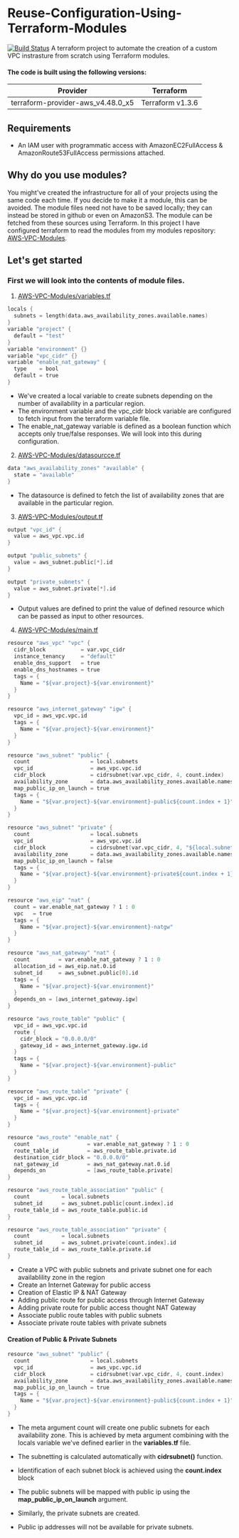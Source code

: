 # Reuse-Configuration-Using-Terraform-Modules 
[![Build Status](https://travis-ci.org/joemccann/dillinger.svg?branch=master)](https://travis-ci.org/joemccann/dillinger)
A terraform project to automate the creation of a custom VPC instrasture from scratch using Terraform modules.

#### The code is built using the following versions:
| Provider | Terraform |
| ------ | ------ |
| terraform-provider-aws_v4.48.0_x5 | Terraform v1.3.6 |

## Requirements
- An IAM user with programmatic access with AmazonEC2FullAccess & AmazonRoute53FullAccess permissions attached.

## Why do you use modules? 
You might've created the infrastructure for all of your projects using the same code each time. If you decide to make it a module, this can be avoided. 
The module files need not have to be saved locally; they can instead be stored in github or even on AmazonS3. The module can be fetched from these sources using Terraform. 
In this project I have configured terraform to read the modules from my modules repository: [AWS-VPC-Modules](https://github.com/sreehariskumar/AWS-VPC-Modules).

## Let's get started
### First we will look into the contents of module files.

1. [AWS-VPC-Modules/variables.tf](https://github.com/sreehariskumar/AWS-VPC-Modules/blob/master/variables.tf) 

```s
locals {
  subnets = length(data.aws_availability_zones.available.names)
}
variable "project" {
  default = "test"
}
variable "environment" {}
variable "vpc_cidr" {}
variable "enable_nat_gateway" {
  type    = bool
  default = true
}
```
- We've created a local variable to create subnets depending on the number of availability in a particular region.
- The environment variable and the vpc_cidr block variable are configured to fetch input from the terraform variable file.
- The enable_nat_gateway variable is defined as a boolean function which accepts only true/false responses. We will look into this during configuration.

2. [AWS-VPC-Modules/datasourcce.tf](https://github.com/sreehariskumar/AWS-VPC-Modules/blob/master/datasourcce.tf)
```s
data "aws_availability_zones" "available" {
  state = "available"
}
```
- The datasource is defined to fetch the list of availability zones that are available in the particular region.

3. [AWS-VPC-Modules/output.tf](https://github.com/sreehariskumar/AWS-VPC-Modules/blob/master/output.tf)
```s
output "vpc_id" {
  value = aws_vpc.vpc.id
}

output "public_subnets" {
  value = aws_subnet.public[*].id
}

output "private_subnets" {
  value = aws_subnet.private[*].id
}
```
- Output values are defined to print the value of defined resource which can be passed as input to other resources.

4. [AWS-VPC-Modules/main.tf](https://github.com/sreehariskumar/AWS-VPC-Modules/blob/master/main.tf)
```s
resource "aws_vpc" "vpc" {
  cidr_block           = var.vpc_cidr
  instance_tenancy     = "default"
  enable_dns_support   = true
  enable_dns_hostnames = true
  tags = {
    Name = "${var.project}-${var.environment}"
  }
}

resource "aws_internet_gateway" "igw" {
  vpc_id = aws_vpc.vpc.id
  tags = {
    Name = "${var.project}-${var.environment}"
  }
}

resource "aws_subnet" "public" {
  count                   = local.subnets
  vpc_id                  = aws_vpc.vpc.id
  cidr_block              = cidrsubnet(var.vpc_cidr, 4, count.index)
  availability_zone       = data.aws_availability_zones.available.names[count.index]
  map_public_ip_on_launch = true
  tags = {
    Name = "${var.project}-${var.environment}-public${count.index + 1}"
  }
}

resource "aws_subnet" "private" {
  count                   = local.subnets
  vpc_id                  = aws_vpc.vpc.id
  cidr_block              = cidrsubnet(var.vpc_cidr, 4, "${local.subnets + count.index}")
  availability_zone       = data.aws_availability_zones.available.names[count.index]
  map_public_ip_on_launch = false
  tags = {
    Name = "${var.project}-${var.environment}-private${count.index + 1}"
  }
}

resource "aws_eip" "nat" {
  count = var.enable_nat_gateway ? 1 : 0
  vpc   = true
  tags = {
    Name = "${var.project}-${var.environment}-natgw"
  }
}

resource "aws_nat_gateway" "nat" {
  count         = var.enable_nat_gateway ? 1 : 0
  allocation_id = aws_eip.nat.0.id
  subnet_id     = aws_subnet.public[0].id
  tags = {
    Name = "${var.project}-${var.environment}"
  }
  depends_on = [aws_internet_gateway.igw]
}

resource "aws_route_table" "public" {
  vpc_id = aws_vpc.vpc.id
  route {
    cidr_block = "0.0.0.0/0"
    gateway_id = aws_internet_gateway.igw.id
  }
  tags = {
    Name = "${var.project}-${var.environment}-public"
  }
}

resource "aws_route_table" "private" {
  vpc_id = aws_vpc.vpc.id
  tags = {
    Name = "${var.project}-${var.environment}-private"
  }
}

resource "aws_route" "enable_nat" {
  count                  = var.enable_nat_gateway ? 1 : 0
  route_table_id         = aws_route_table.private.id
  destination_cidr_block = "0.0.0.0/0"
  nat_gateway_id         = aws_nat_gateway.nat.0.id
  depends_on             = [aws_route_table.private]
}

resource "aws_route_table_association" "public" {
  count          = local.subnets
  subnet_id      = aws_subnet.public[count.index].id
  route_table_id = aws_route_table.public.id
}

resource "aws_route_table_association" "private" {
  count          = local.subnets
  subnet_id      = aws_subnet.private[count.index].id
  route_table_id = aws_route_table.private.id
}
```
- Create a VPC with public subnets and private subnet one for each availablility zone in the region
- Create an Internet Gateway for public access
- Creation of Elastic IP & NAT Gateway
- Adding public route for public access through Internet Gateway 
- Adding private route for public access thought NAT Gateway
- Associate public route tables with public subnets
- Associate private route tables with private subnets

#### Creation of Public & Private Subnets
```s
resource "aws_subnet" "public" {
  count                   = local.subnets
  vpc_id                  = aws_vpc.vpc.id
  cidr_block              = cidrsubnet(var.vpc_cidr, 4, count.index)
  availability_zone       = data.aws_availability_zones.available.names[count.index]
  map_public_ip_on_launch = true
  tags = {
    Name = "${var.project}-${var.environment}-public${count.index + 1}"
  }
}
```
- The meta argument count will create one public subnets for each availability zone. This is achieved by meta argument combining with the locals variable we've defined earlier in the **variables.tf** file.
- The subnetting is calculated automatically with **cidrsubnet()** function.
- Identification of each subnet block is achieved using the **count.index** block
- The public subnets will be mapped with public ip using the **map_public_ip_on_launch** argument.

- Similarly, the private subnets are created.
- Public ip addresses will not be available for private subnets.
